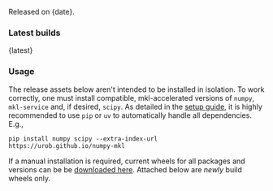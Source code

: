 Released on {date}.

### Latest builds

{latest}

### Usage

The release assets below aren't intended to be installed in isolation. To work correctly, one must install compatible, mkl-accelerated versions of `numpy`, `mkl-service` and, if desired, `scipy`. As detailed in the [setup guide](https://github.com/urob/numpy-mkl#installation), it is highly recommended to use `pip` or `uv` to automatically handle all dependencies. E.g.,
```shell
pip install numpy scipy --extra-index-url https://urob.github.io/numpy-mkl
```

If a manual installation is required, current wheels for all packages and versions can be be [downloaded here](https://urob.github.io/numpy-mkl/). Attached below are *newly* build wheels only.

